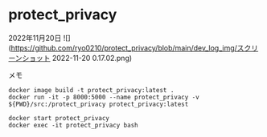 # protect_privacy

2022年11月20日
![](https://github.com/ryo0210/protect_privacy/blob/main/dev_log_img/スクリーンショット 2022-11-20 0.17.02.png)

メモ
```
docker image build -t protect_privacy:latest .
docker run -it -p 8000:5000 --name protect_privacy -v ${PWD}/src:/protect_privacy protect_privacy:latest

docker start protect_privacy
docker exec -it protect_privacy bash
```
